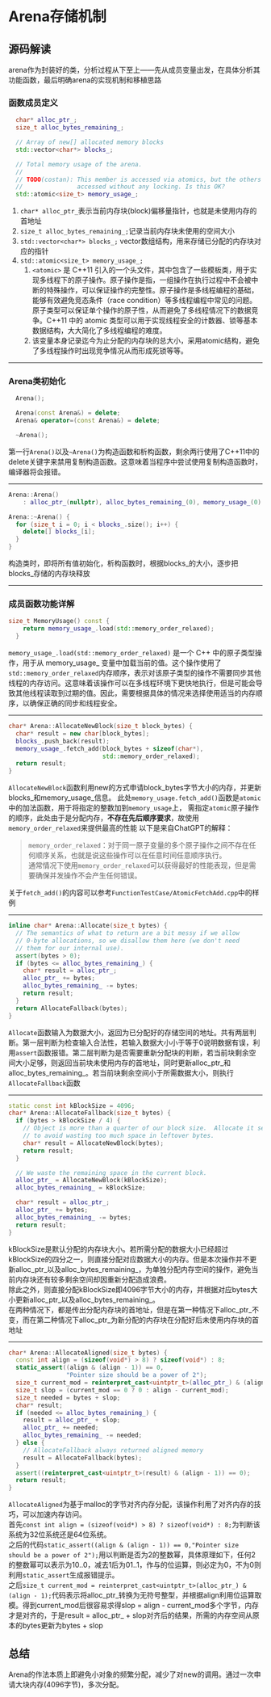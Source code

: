# Arena存储机制

## 源码解读

arena作为封装好的类，分析过程从下至上——先从成员变量出发，在具体分析其功能函数，最后明确arena的实现机制和移植思路

### 函数成员定义

``` C++
  char* alloc_ptr_;
  size_t alloc_bytes_remaining_;

  // Array of new[] allocated memory blocks
  std::vector<char*> blocks_;

  // Total memory usage of the arena.
  //
  // TODO(costan): This member is accessed via atomics, but the others are
  //               accessed without any locking. Is this OK?
  std::atomic<size_t> memory_usage_;
```

1. `char* alloc_ptr_`表示当前内存块(block)偏移量指针，也就是未使用内存的首地址
2. `size_t alloc_bytes_remaining_;`记录当前内存块未使用的空间大小
3. `std::vector<char*> blocks_;` vector数组结构，用来存储已分配的内存块对应的指针
4. `std::atomic<size_t> memory_usage_;`
   1. `<atomic>` 是 C++11 引入的一个头文件，其中包含了一些模板类，用于实现多线程下的原子操作。原子操作是指，一组操作在执行过程中不会被中断的特殊操作，可以保证操作的完整性。原子操作是多线程编程的基础，能够有效避免竞态条件（race condition）等多线程编程中常见的问题。原子类型可以保证单个操作的原子性，从而避免了多线程情况下的数据竞争。C++11 中的 atomic 类型可以用于实现线程安全的计数器、锁等基本数据结构，大大简化了多线程编程的难度。
   2. 该变量本身记录迄今为止分配的内存块的总大小，采用atomic结构，避免了多线程操作时出现竞争情况从而形成死锁等等。

***

### Arena类初始化

``` C++
  Arena();

  Arena(const Arena&) = delete;
  Arena& operator=(const Arena&) = delete;

  ~Arena();
```

第一行`Arena()`以及`~Arena()`为构造函数和析构函数，剩余两行使用了C++11中的delete关键字来禁用复制构造函数。这意味着当程序中尝试使用复制构造函数时，编译器将会报错。
***

``` C++
Arena::Arena()
    : alloc_ptr_(nullptr), alloc_bytes_remaining_(0), memory_usage_(0) {}

Arena::~Arena() {
  for (size_t i = 0; i < blocks_.size(); i++) {
    delete[] blocks_[i];
  }
}
```

构造类时，即将所有值初始化，析构函数时，根据blocks_的大小，逐步把blocks_存储的内存块释放
***

### 成员函数功能详解

``` C++
size_t MemoryUsage() const {
    return memory_usage_.load(std::memory_order_relaxed);
  }
```

`memory_usage_.load(std::memory_order_relaxed)` 是一个 C++ 中的原子类型操作，用于从 memory_usage_ 变量中加载当前的值。这个操作使用了 `std::memory_order_relaxed`内存顺序，表示对该原子类型的操作不需要同步其他线程的内存访问。这意味着该操作可以在多线程环境下更快地执行，但是可能会导致其他线程读取到过期的值。因此，需要根据具体的情况来选择使用适当的内存顺序，以确保正确的同步和线程安全。
***

``` C++
char* Arena::AllocateNewBlock(size_t block_bytes) {
  char* result = new char[block_bytes];
  blocks_.push_back(result);
  memory_usage_.fetch_add(block_bytes + sizeof(char*),
                          std::memory_order_relaxed);
  return result;
}
```

`AllocateNewBlock`函数利用new的方式申请block_bytes字节大小的内存，并更新blocks_和memory_usage_信息。
此处`memory_usage.fetch_add()`函数是`atomic`中的加法函数，用于将指定的整数加到`memory_usage`上，
需指定`atomic`原子操作的顺序，此处由于是分配内存，**不存在先后顺序要求**，故使用`memory_order_relaxed`来提供最高的性能
以下是来自ChatGPT的解释：
> `memory_order_relaxed`：对于同一原子变量的多个原子操作之间不存在任何顺序关系，也就是说这些操作可以在任意时间任意顺序执行。  
> 通常情况下使用`memory_order_relaxed`可以获得最好的性能表现，但是需要确保并发操作不会产生任何错误。

关于`fetch_add()`的内容可以参考`FunctionTestCase/AtomicFetchAdd.cpp`中的样例
***

``` C++
inline char* Arena::Allocate(size_t bytes) {
  // The semantics of what to return are a bit messy if we allow
  // 0-byte allocations, so we disallow them here (we don't need
  // them for our internal use).
  assert(bytes > 0);
  if (bytes <= alloc_bytes_remaining_) {
    char* result = alloc_ptr_;
    alloc_ptr_ += bytes;
    alloc_bytes_remaining_ -= bytes;
    return result;
  }
  return AllocateFallback(bytes);
}
```

`Allocate`函数输入为数据大小，返回为已分配好的存储空间的地址。共有两层判断。第一层判断为检查输入合法性，若输入数据大小小于等于0说明数据有误，利用`assert`函数报错。第二层判断为是否需要重新分配块的判断，若当前块剩余空间大小足够，则返回当前块未使用内存的首地址，同时更新alloc_ptr_和alloc_bytes_remaining_。若当前块剩余空间小于所需数据大小，则执行`AllocateFallback`函数
***

``` C++
static const int kBlockSize = 4096;
char* Arena::AllocateFallback(size_t bytes) {
  if (bytes > kBlockSize / 4) {
    // Object is more than a quarter of our block size.  Allocate it separately
    // to avoid wasting too much space in leftover bytes.
    char* result = AllocateNewBlock(bytes);
    return result;
  }

  // We waste the remaining space in the current block.
  alloc_ptr_ = AllocateNewBlock(kBlockSize);
  alloc_bytes_remaining_ = kBlockSize;

  char* result = alloc_ptr_;
  alloc_ptr_ += bytes;
  alloc_bytes_remaining_ -= bytes;
  return result;
}
```

kBlockSize是默认分配的内存块大小。若所需分配的数据大小已经超过kBlockSize的四分之一，则直接分配对应数据大小的内存。但是本次操作并不更新alloc_ptr_以及alloc_bytes_remaining_，为单独分配内存空间的操作，避免当前内存块还有较多剩余空间却因重新分配造成浪费。  
除此之外，则直接分配kBlockSize即4096字节大小的内存，并根据对应bytes大小更新alloc_ptr_以及alloc_bytes_remaining_。  
在两种情况下，都是传出分配内存块的首地址，但是在第一种情况下alloc_ptr_不变，而在第二种情况下alloc_ptr_为新分配的内存块在分配好后未使用内存块的首地址
***

``` C++
char* Arena::AllocateAligned(size_t bytes) {
  const int align = (sizeof(void*) > 8) ? sizeof(void*) : 8;
  static_assert((align & (align - 1)) == 0,
                "Pointer size should be a power of 2");
  size_t current_mod = reinterpret_cast<uintptr_t>(alloc_ptr_) & (align - 1);
  size_t slop = (current_mod == 0 ? 0 : align - current_mod);
  size_t needed = bytes + slop;
  char* result;
  if (needed <= alloc_bytes_remaining_) {
    result = alloc_ptr_ + slop;
    alloc_ptr_ += needed;
    alloc_bytes_remaining_ -= needed;
  } else {
    // AllocateFallback always returned aligned memory
    result = AllocateFallback(bytes);
  }
  assert((reinterpret_cast<uintptr_t>(result) & (align - 1)) == 0);
  return result;
}
```

`AllocateAligned`为基于malloc的字节对齐内存分配，该操作利用了对齐内存的技巧，可以加速内存访问。  
首先`const int align = (sizeof(void*) > 8) ? sizeof(void*) : 8;`为判断该系统为32位系统还是64位系统。  
之后的代码`static_assert((align & (align - 1)) == 0,"Pointer size should be a power of 2");`用以判断是否为2的整数幂，具体原理如下，任何2的整数幂可以表示为10..0，减去1后为01..1，作与的位运算，则必定为0，不为0则利用`static_assert`生成报错提示。  
之后`size_t current_mod = reinterpret_cast<uintptr_t>(alloc_ptr_) & (align - 1);`代码表示将alloc_ptr_转换为无符号整型，并根据align利用位运算取模。得到current_mod后很容易求得slop = align - current_mod多个字节，内存才是对齐的，于是result = alloc_ptr_ + slop对齐后的结果，所需的内存空间从原本的bytes更新为bytes + slop

## 总结

Arena的作法本质上即避免小对象的频繁分配，减少了对new的调用。通过一次申请大块内存(4096字节)，多次分配。
